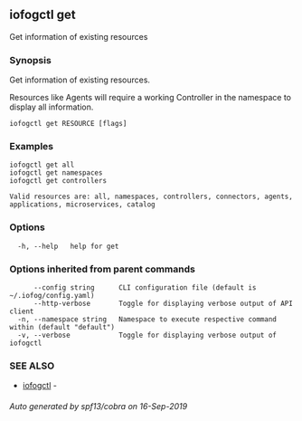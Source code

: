 ## iofogctl get

Get information of existing resources

### Synopsis

Get information of existing resources.

Resources like Agents will require a working Controller in the namespace to display all information.

```
iofogctl get RESOURCE [flags]
```

### Examples

```
iofogctl get all
iofogctl get namespaces
iofogctl get controllers

Valid resources are: all, namespaces, controllers, connectors, agents, applications, microservices, catalog

```

### Options

```
  -h, --help   help for get
```

### Options inherited from parent commands

```
      --config string      CLI configuration file (default is ~/.iofog/config.yaml)
      --http-verbose       Toggle for displaying verbose output of API client
  -n, --namespace string   Namespace to execute respective command within (default "default")
  -v, --verbose            Toggle for displaying verbose output of iofogctl
```

### SEE ALSO

* [iofogctl](iofogctl.md)	 - 

###### Auto generated by spf13/cobra on 16-Sep-2019
